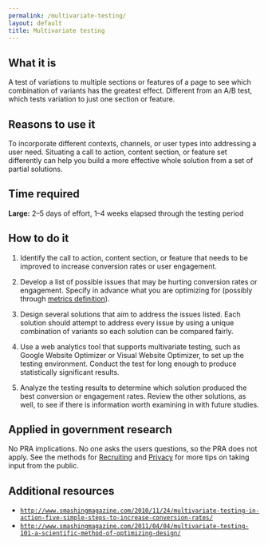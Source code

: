 ```yaml
---
permalink: /multivariate-testing/
layout: default
title: Multivariate testing
---
```


## What it is

A test of variations to multiple sections or features of a page to see which combination of variants has the greatest effect. Different from an A/B test, which tests variation to just one section or feature.

## Reasons to use it

To incorporate different contexts, channels, or user types into addressing a user need. Situating a call to action, content section, or feature set differently can help you build a more effective whole solution from a set of partial solutions.

## Time required

**Large:** 2–5 days of effort, 1–4 weeks elapsed through the testing period

## How to do it

1. Identify the call to action, content section, or feature that needs to be improved to increase conversion rates or user engagement.

2. Develop a list of possible issues that may be hurting conversion rates or engagement. Specify in advance what you are optimizing for (possibly through [metrics definition](../metrics-definition/)).

3. Design several solutions that aim to address the issues listed. Each solution should attempt to address every issue by using a unique combination of variants so each solution can be compared fairly.

4. Use a web analytics tool that supports multivariate testing, such as Google Website Optimizer or Visual Website Optimizer, to set up the testing environment. Conduct the test for long enough to produce statistically significant results.

5. Analyze the testing results to determine which solution produced the best conversion or engagement rates. Review the other solutions, as well, to see if there is information worth examining in with future studies.

## Applied in government research

No PRA implications. No one asks the users questions, so the PRA does not apply. See the methods for [Recruiting](../recruiting/) and [Privacy](../privacy) for more tips on taking input from the public.

## Additional resources

- [`http://www.smashingmagazine.com/2010/11/24/multivariate-testing-in-action-five-simple-steps-to-increase-conversion-rates/`](http://www.smashingmagazine.com/2010/11/24/multivariate-testing-in-action-five-simple-steps-to-increase-conversion-rates/)
- [`http://www.smashingmagazine.com/2011/04/04/multivariate-testing-101-a-scientific-method-of-optimizing-design/`](http://www.smashingmagazine.com/2011/04/04/multivariate-testing-101-a-scientific-method-of-optimizing-design/)
